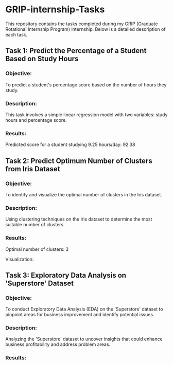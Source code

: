 # GRIP-internship-Tasks

This repository contains the tasks completed during my GRIP (Graduate Rotational Internship Program) internship. Below is a detailed description of each task.
## Task 1: Predict the Percentage of a Student Based on Study Hours
### Objective: 
To predict a student's percentage score based on the number of hours they study.
### Description:
This task involves a simple linear regression model with two variables: study hours and percentage score.
### Results:
Predicted score for a student studying 9.25 hours/day: 92.38
## Task 2: Predict Optimum Number of Clusters from Iris Dataset
### Objective: 
To identify and visualize the optimal number of clusters in the Iris dataset.
### Description:
Using clustering techniques on the Iris dataset to determine the most suitable number of clusters.
### Results:
Optimal number of clusters: 3

Visualization: 



## Task 3: Exploratory Data Analysis on 'Superstore' Dataset
### Objective: 
To conduct Exploratory Data Analysis (EDA) on the 'Superstore' dataset to pinpoint areas for business improvement and identify potential issues.
### Description:
Analyzing the 'Superstore' dataset to uncover insights that could enhance business profitability and address problem areas.
### Results:

